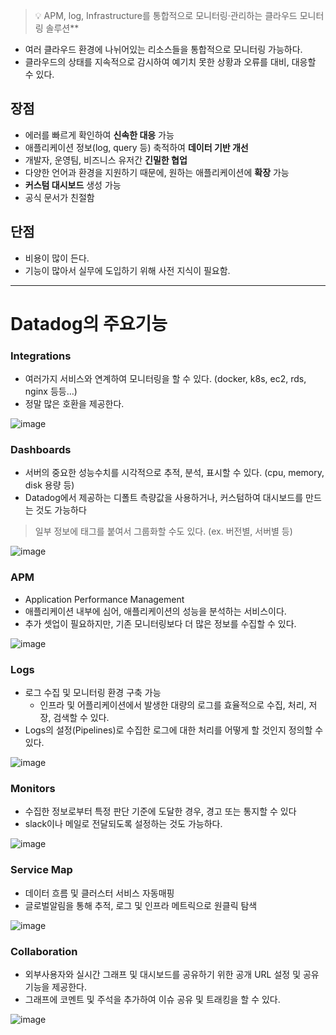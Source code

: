 
> 💡 APM, log, Infrastructure를 통합적으로 모니터링·관리하는 클라우드 모니터링 솔루션**

- 여러 클라우드 환경에  나뉘어있는 리소스들을 통합적으로 모니터링 가능하다.
- 클라우드의 상태를 지속적으로 감시하여 예기치 못한 상황과 오류를 대비, 대응할 수 있다.

## 장점

- 에러를 빠르게 확인하여 **신속한 대응** 가능
- 애플리케이션 정보(log, query 등) 축적하여 **데이터 기반 개선**
- 개발자, 운영팀, 비즈니스 유저간 **긴밀한 협업**
- 다양한 언어과 환경을 지원하기 때문에, 원하는 애플리케이션에 **확장** 가능
- **커스텀 대시보드** 생성 가능
- 공식 문서가 친절함

## 단점

- 비용이 많이 든다.
- 기능이 많아서 실무에 도입하기 위해 사전 지식이 필요함.

---

# Datadog의 주요기능

### Integrations

- 여러가지 서비스와 연계하여 모니터링을 할 수 있다. (docker, k8s, ec2, rds, nginx 등등…)
- 정말 많은 호환을 제공한다.

![image](https://user-images.githubusercontent.com/81006587/234476253-10642ee8-6ac6-4a51-a9ee-108913c0f997.png)

### Dashboards

- 서버의 중요한 성능수치를 시각적으로 추적, 분석, 표시할 수 있다. (cpu, memory, disk 용량 등)
- Datadog에서 제공하는 디폴트 측량값을 사용하거나, 커스텀하여 대시보드를 만드는 것도 가능하다

> 일부 정보에 태그를 붙여서 그룹화할 수도 있다. (ex. 버전별, 서버별 등)
> 

![image](https://user-images.githubusercontent.com/81006587/234476294-e0cb8deb-e270-4d1e-a9b8-387911f96050.png)

### **APM**

- Application Performance Management
- 애플리케이션 내부에 심어, 애플리케이션의 성능을 분석하는 서비스이다.
- 추가 셋업이 필요하지만, 기존 모니터링보다 더 많은 정보를 수집할 수 있다.

![image](https://user-images.githubusercontent.com/81006587/234476316-83103bda-ccd0-4aaa-99e7-6fa79b58078f.png)

### Logs

- 로그 수집 및 모니터링 환경 구축 가능
    - 인프라 및 어플리케이션에서 발생한 대량의 로그를 효율적으로 수집, 처리, 저장, 검색할 수 있다.
- Logs의 설정(Pipelines)로 수집한 로그에 대한 처리를 어떻게 할 것인지 정의할 수 있다.

![image](https://user-images.githubusercontent.com/81006587/234476387-911fa610-bf86-4b57-ba0f-7a69867e632e.png)

### Monitors

- 수집한 정보로부터 특정 판단 기준에 도달한 경우, 경고 또는 통지할 수 있다
- slack이나 메일로 전달되도록 설정하는 것도 가능하다.

![image](https://user-images.githubusercontent.com/81006587/234476423-2d6f4789-4aa2-4beb-b533-62b224c33703.png)

### ****Service Map****

- 데이터 흐름 및 클러스터 서비스 자동매핑
- 글로벌알림을 통해 추적, 로그 및 인프라 메트릭으로 원클릭 탐색

![image](https://user-images.githubusercontent.com/81006587/234476440-ea8fc30f-9ffc-429b-9c39-1f4fa9bc15d8.png)

### ****Collaboration****

- 외부사용자와 실시간 그래프 및 대시보드를 공유하기 위한 공개 URL 설정 및 공유 기능을 제공한다.
- 그래프에 코멘트 및 주석을 추가하여 이슈 공유 및 트래킹을 할 수 있다.

![image](https://user-images.githubusercontent.com/81006587/234476465-952feb71-1fd4-4e7b-86a8-d284bcfc92d8.png)
